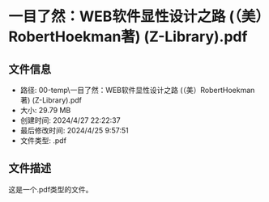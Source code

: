 ﻿# 一目了然：WEB软件显性设计之路 (（美）RobertHoekman著) (Z-Library).pdf

## 文件信息
- 路径: 00-temp\一目了然：WEB软件显性设计之路 (（美）RobertHoekman著) (Z-Library).pdf
- 大小: 29.79 MB
- 创建时间: 2024/4/27 22:22:37
- 最后修改时间: 2024/4/25 9:57:51
- 文件类型: .pdf

## 文件描述
这是一个.pdf类型的文件。


